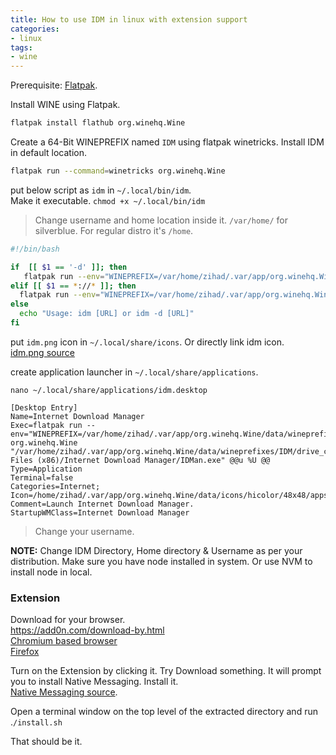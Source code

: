 ```yaml
---
title: How to use IDM in linux with extension support
categories:
- linux
tags:
- wine
---
```


Prerequisite: [Flatpak](https://flatpak.org/setup/).  

Install WINE using Flatpak.  
```bash
flatpak install flathub org.winehq.Wine
```

Create a 64-Bit WINEPREFIX named `IDM` using flatpak winetricks. Install IDM in default location.  

```bash
flatpak run --command=winetricks org.winehq.Wine
```

put below script as `idm` in `~/.local/bin/idm`.  
Make it executable. `chmod +x ~/.local/bin/idm`  
> Change username and home location inside it.  `/var/home/` for silverblue. For regular distro it's `/home`.  

```bash
#!/bin/bash

if  [[ $1 == '-d' ]]; then
   flatpak run --env="WINEPREFIX=/var/home/zihad/.var/app/org.winehq.Wine/data/wineprefixes/IDM/" org.winehq.Wine "/var/home/zihad/.var/app/org.winehq.Wine/data/wineprefixes/IDM/drive_c/Program Files (x86)/Internet Download Manager/IDMan.exe" /d "$2"
elif [[ $1 == *://* ]]; then
  flatpak run --env="WINEPREFIX=/var/home/zihad/.var/app/org.winehq.Wine/data/wineprefixes/IDM/" org.winehq.Wine "/var/home/zihad/.var/app/org.winehq.Wine/data/wineprefixes/IDM/drive_c/Program Files (x86)/Internet Download Manager/IDMan.exe" /d "$1"
else
  echo "Usage: idm [URL] or idm -d [URL]"
fi
```

put `idm.png` icon in `~/.local/share/icons`. Or directly link idm icon.   
[idm.png source](https://github.com/tazihad/idm-linux)

create application launcher in `~/.local/share/applications`.

`nano ~/.local/share/applications/idm.desktop`  

```desktop
[Desktop Entry]
Name=Internet Download Manager
Exec=flatpak run --env="WINEPREFIX=/var/home/zihad/.var/app/org.winehq.Wine/data/wineprefixes/IDM/" org.winehq.Wine "/var/home/zihad/.var/app/org.winehq.Wine/data/wineprefixes/IDM/drive_c/Program Files (x86)/Internet Download Manager/IDMan.exe" @@u %U @@
Type=Application
Terminal=false
Categories=Internet;
Icon=/home/zihad/.var/app/org.winehq.Wine/data/icons/hicolor/48x48/apps/2829_IDMan.0.png
Comment=Launch Internet Download Manager.
StartupWMClass=Internet Download Manager
```  
> Change your username.

**NOTE:** Change IDM Directory, Home directory & Username as per your distribution. Make sure you have node installed in system. Or use NVM to install node in local.


### Extension

Download for your browser.  
https://add0n.com/download-by.html  
[Chromium based browser](https://chrome.google.com/webstore/detail/download-by-idm/lgbipmmmnjifkiiikaffhceflifbmhib)  
[Firefox](https://addons.mozilla.org/en-US/firefox/addon/download-by-idm/)  

Turn on the Extension by clicking it. Try Download something. It will prompt you to install Native Messaging. Install it.  
[Native Messaging source](https://github.com/Emano-Waldeck/native-client/releases/tag/0.1.5).  

Open a terminal window on the top level of the extracted directory and run .`/install.sh`

That should be it.
